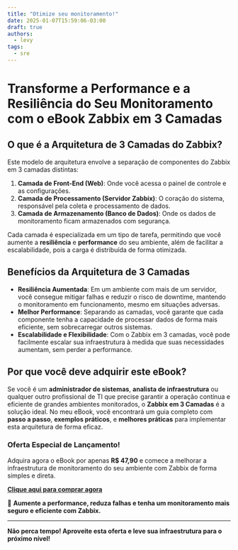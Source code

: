 ```yaml
---
title: "Otimize seu monitoramento!"
date: 2025-01-07T15:59:06-03:00
draft: true
authors:
  - levy
tags:
  - sre 
---
```

# Transforme a Performance e a Resiliência do Seu Monitoramento com o eBook Zabbix em 3 Camadas

## O que é a Arquitetura de 3 Camadas do Zabbix?

Este modelo de arquitetura envolve a separação de componentes do Zabbix em 3 camadas distintas:

1. **Camada de Front-End (Web)**: Onde você acessa o painel de controle e as configurações.
2. **Camada de Processamento (Servidor Zabbix)**: O coração do sistema, responsável pela coleta e processamento de dados.
3. **Camada de Armazenamento (Banco de Dados)**: Onde os dados de monitoramento ficam armazenados com segurança.

Cada camada é especializada em um tipo de tarefa, permitindo que você aumente a **resiliência** e **performance** do seu ambiente, além de facilitar a escalabilidade, pois a carga é distribuída de forma otimizada.

## Benefícios da Arquitetura de 3 Camadas

- **Resiliência Aumentada**: Em um ambiente com mais de um servidor, você consegue mitigar falhas e reduzir o risco de downtime, mantendo o monitoramento em funcionamento, mesmo em situações adversas.
- **Melhor Performance**: Separando as camadas, você garante que cada componente tenha a capacidade de processar dados de forma mais eficiente, sem sobrecarregar outros sistemas.
- **Escalabilidade e Flexibilidade**: Com o Zabbix em 3 camadas, você pode facilmente escalar sua infraestrutura à medida que suas necessidades aumentam, sem perder a performance.

## Por que você deve adquirir este eBook?

Se você é um **administrador de sistemas**, **analista de infraestrutura** ou qualquer outro profissional de TI que precise garantir a operação contínua e eficiente de grandes ambientes monitorados, o **Zabbix em 3 Camadas** é a solução ideal. No meu eBook, você encontrará um guia completo com **passo a passo**, **exemplos práticos**, e **melhores práticas** para implementar esta arquitetura de forma eficaz.

### Oferta Especial de Lançamento!
Adquira agora o eBook por apenas **R$ 47,90** e comece a melhorar a infraestrutura de monitoramento do seu ambiente com Zabbix de forma simples e direta.

[**Clique aqui para comprar agora**](http://www.rotageek.com.br)

🚀 **Aumente a performance, reduza falhas e tenha um monitoramento mais seguro e eficiente com Zabbix.**

---

**Não perca tempo! Aproveite esta oferta e leve sua infraestrutura para o próximo nível!**


